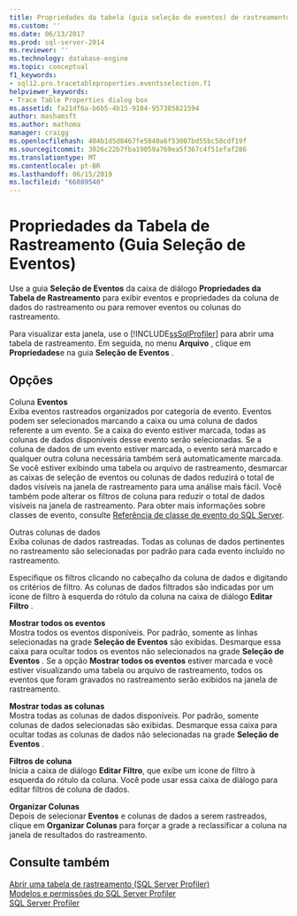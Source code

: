 ```yaml
---
title: Propriedades da tabela (guia seleção de eventos) de rastreamento | Microsoft Docs
ms.custom: ''
ms.date: 06/13/2017
ms.prod: sql-server-2014
ms.reviewer: ''
ms.technology: database-engine
ms.topic: conceptual
f1_keywords:
- sql12.pro.tracetableproperties.eventsselection.f1
helpviewer_keywords:
- Trace Table Properties dialog box
ms.assetid: fa21df6a-b6b5-4b15-9104-957385821594
author: mashamsft
ms.author: mathoma
manager: craigg
ms.openlocfilehash: 404b1d5d8467fe5840a6f53007bd55bc58cdf19f
ms.sourcegitcommit: 3026c22b7fba19059a769ea5f367c4f51efaf286
ms.translationtype: MT
ms.contentlocale: pt-BR
ms.lasthandoff: 06/15/2019
ms.locfileid: "66089540"
---
```

# <a name="trace-table-properties-events-selection-tab"></a>Propriedades da Tabela de Rastreamento (Guia Seleção de Eventos)
  Use a guia **Seleção de Eventos** da caixa de diálogo **Propriedades da Tabela de Rastreamento** para exibir eventos e propriedades da coluna de dados do rastreamento ou para remover eventos ou colunas do rastreamento.  
  
 Para visualizar esta janela, use o [!INCLUDE[ssSqlProfiler](../includes/sssqlprofiler-md.md)] para abrir uma tabela de rastreamento. Em seguida, no menu **Arquivo** , clique em **Propriedades**e na guia **Seleção de Eventos** .  
  
## <a name="options"></a>Opções  
 Coluna **Eventos**  
 Exiba eventos rastreados organizados por categoria de evento. Eventos podem ser selecionados marcando a caixa ou uma coluna de dados referente a um evento. Se a caixa do evento estiver marcada, todas as colunas de dados disponíveis desse evento serão selecionadas. Se a coluna de dados de um evento estiver marcada, o evento será marcado e qualquer outra coluna necessária também será automaticamente marcada. Se você estiver exibindo uma tabela ou arquivo de rastreamento, desmarcar as caixas de seleção de eventos ou colunas de dados reduzirá o total de dados visíveis na janela de rastreamento para uma análise mais fácil. Você também pode alterar os filtros de coluna para reduzir o total de dados visíveis na janela de rastreamento. Para obter mais informações sobre classes de evento, consulte [Referência de classe de evento do SQL Server](../relational-databases/event-classes/sql-server-event-class-reference.md).  
  
 Outras colunas de dados  
 Exiba colunas de dados rastreadas. Todas as colunas de dados pertinentes no rastreamento são selecionadas por padrão para cada evento incluído no rastreamento.  
  
 Especifique os filtros clicando no cabeçalho da coluna de dados e digitando os critérios de filtro. As colunas de dados filtrados são indicadas por um ícone de filtro à esquerda do rótulo da coluna na caixa de diálogo **Editar Filtro** .  
  
 **Mostrar todos os eventos**  
 Mostra todos os eventos disponíveis. Por padrão, somente as linhas selecionadas na grade **Seleção de Eventos** são exibidas. Desmarque essa caixa para ocultar todos os eventos não selecionados na grade **Seleção de Eventos** . Se a opção **Mostrar todos os eventos** estiver marcada e você estiver visualizando uma tabela ou arquivo de rastreamento, todos os eventos que foram gravados no rastreamento serão exibidos na janela de rastreamento.  
  
 **Mostrar todas as colunas**  
 Mostra todas as colunas de dados disponíveis. Por padrão, somente colunas de dados selecionadas são exibidas. Desmarque essa caixa para ocultar todas as colunas de dados não selecionadas na grade **Seleção de Eventos** .  
  
 **Filtros de coluna**  
 Inicia a caixa de diálogo **Editar Filtro**, que exibe um ícone de filtro à esquerda do rótulo da coluna. Você pode usar essa caixa de diálogo para editar filtros de coluna de dados.  
  
 **Organizar Colunas**  
 Depois de selecionar **Eventos** e colunas de dados a serem rastreados, clique em **Organizar Colunas** para forçar a grade a reclassificar a coluna na janela de resultados do rastreamento.  
  
## <a name="see-also"></a>Consulte também  
 [Abrir uma tabela de rastreamento &#40;SQL Server Profiler&#41;](../tools/sql-server-profiler/open-a-trace-table-sql-server-profiler.md)   
 [Modelos e permissões do SQL Server Profiler](../tools/sql-server-profiler/sql-server-profiler-templates-and-permissions.md)   
 [SQL Server Profiler](../tools/sql-server-profiler/sql-server-profiler.md)  
  
  
